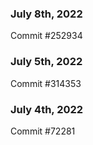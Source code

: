 ### July 8th, 2022

Commit #252934

### July 5th, 2022

Commit #314353


### July 4th, 2022

Commit #72281
